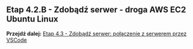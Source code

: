 ## Etap 4.2.B - Zdobądź serwer - droga AWS EC2 Ubuntu Linux 





**Przejdź dalej:** [Etap 4.3 - Zdobądź serwer: połączenie z serwerem przez VSCode](http://bityl.pl/nYH1X)
